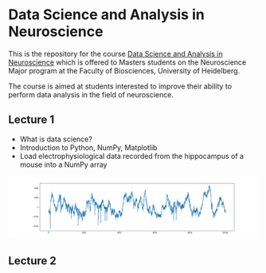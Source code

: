 # Data Science and Analysis in Neuroscience

This is the repository for the course [Data Science and Analysis in Neuroscience]() which is offered to Masters students on the Neuroscience Major program at the  Faculty of Biosciences, University of Heidelberg.


The course is aimed at students interested to improve their ability to perform data analysis in the field of neuroscience. 


## Lecture 1

* What is data science?
* Introduction to Python, NumPy, Matplotlib
* Load electrophysiological data recorded from the hippocampus of a mouse into a NumPy array

<div>
<img src="images/shortRaw.png"/>
</div>

## Lecture 2

